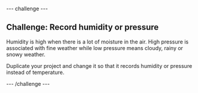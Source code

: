 --- challenge ---
## Challenge: Record humidity or pressure

 Humidity is high when there is a lot of moisture in the air. High pressure is associated with fine weather while low pressure means cloudy, rainy or snowy weather. 

Duplicate your project and change it so that it records humidity or pressure instead of temperature.



--- /challenge ---